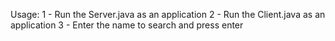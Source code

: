Usage:
1 - Run the Server.java as an application 
2 - Run the Client.java as an application
3 - Enter the name to search and press enter
